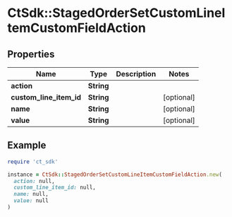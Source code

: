 # CtSdk::StagedOrderSetCustomLineItemCustomFieldAction

## Properties

| Name | Type | Description | Notes |
| ---- | ---- | ----------- | ----- |
| **action** | **String** |  |  |
| **custom_line_item_id** | **String** |  | [optional] |
| **name** | **String** |  | [optional] |
| **value** | **String** |  | [optional] |

## Example

```ruby
require 'ct_sdk'

instance = CtSdk::StagedOrderSetCustomLineItemCustomFieldAction.new(
  action: null,
  custom_line_item_id: null,
  name: null,
  value: null
)
```

